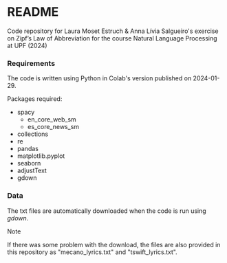 # README

Code repository for Laura Moset Estruch & Anna Lívia Salgueiro's exercise on Zipf’s Law of Abbreviation for the course Natural Language Processing at UPF (2024)

### Requirements

The code is written using Python in Colab's version published on 2024-01-29.

Packages required:
* spacy
  * en_core_web_sm
  * es_core_news_sm
* collections
* re
* pandas
* matplotlib.pyplot
* seaborn
* adjustText
* gdown

### Data
The txt files are automatically downloaded when the code is run using _gdown_.
>[!NOTE]
>If there was some problem with the download, the files are also provided in this repository as "mecano_lyrics.txt" and "tswift_lyrics.txt".
